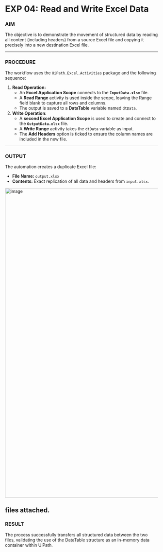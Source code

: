 # EXP 04: Read and Write Excel Data


### AIM

The objective is to demonstrate the movement of structured data by reading all content (including headers) from a source Excel file and copying it precisely into a new destination Excel file.

---

### PROCEDURE

The workflow uses the `UiPath.Excel.Activities` package and the following sequence:

1.  **Read Operation:**
    * An **Excel Application Scope** connects to the **`InputData.xlsx`** file.
    * A **Read Range** activity is used inside the scope, leaving the Range field blank to capture all rows and columns.
    * The output is saved to a **DataTable** variable named `dtData`.
2.  **Write Operation:**
    * A **second Excel Application Scope** is used to create and connect to the **`OutputData.xlsx`** file.
    * A **Write Range** activity takes the `dtData` variable as input.
    * The **Add Headers** option is ticked to ensure the column names are included in the new file.

---

### OUTPUT

The automation creates a duplicate Excel file:

* **File Name:** `output.xlsx`
* **Contents:** Exact replication of all data and headers from `input.xlsx`.
  
<img width="1919" height="1019" alt="image" src="https://github.com/user-attachments/assets/03753f7a-82fd-445b-b08a-d37f011459b4" />

files attached.
---

### RESULT

The process successfully transfers all structured data between the two files, validating the use of the DataTable structure as an in-memory data container within UiPath.
